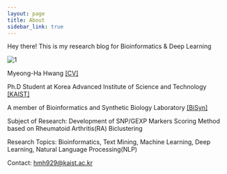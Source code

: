 ```yaml
---
layout: page
title: About
sidebar_link: true
---
```


<p class="message">
  Hey there! This is my research blog for Bioinformatics & Deep Learning
</p>

![1](https://github.com/MyeongHaHwang/myeonghahwang.github.io/blob/master/_screenshots/HMH.jpeg?raw=true "Title")

Myeong-Ha Hwang <a href="https://sites.google.com/site/raphael900929/">[CV]</a>

Ph.D Student at Korea Advanced Institute of Science and Technology <a href="https://www.kaist.ac.kr/">[KAIST]</a> 

A member of Bioinformatics and Synthetic Biology Laboratory <a href="http://bisyn.kaist.ac.kr/">[BiSyn]</a>

Subject of Research: 
Development of SNP/GEXP Markers Scoring Method based on Rheumatoid Arthritis(RA) Biclustering

Research Topics: 
Bioinformatics, Text Mining, Machine Learning, Deep Learning, Natural Language Processing(NLP)

Contact:
hmh929@kaist.ac.kr
